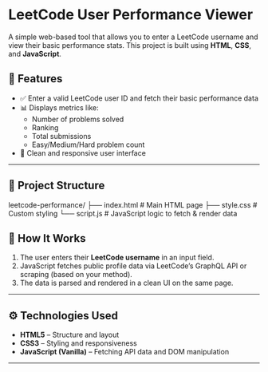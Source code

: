 # LeetCode User Performance Viewer

A simple web-based tool that allows you to enter a LeetCode username and view their basic performance stats. This project is built using **HTML**, **CSS**, and **JavaScript**.


## 📌 Features

- ✅ Enter a valid LeetCode user ID and fetch their basic performance data
- 📊 Displays metrics like:
  - Number of problems solved
  - Ranking
  - Total submissions
  - Easy/Medium/Hard problem count
- 🎨 Clean and responsive user interface

---

## 📁 Project Structure

leetcode-performance/
├── index.html # Main HTML page
├── style.css # Custom styling
└── script.js # JavaScript logic to fetch & render data


## 🚀 How It Works

1. The user enters their **LeetCode username** in an input field.
2. JavaScript fetches public profile data via LeetCode’s GraphQL API or scraping (based on your method).
3. The data is parsed and rendered in a clean UI on the same page.

---

## ⚙️ Technologies Used

- **HTML5** – Structure and layout  
- **CSS3** – Styling and responsiveness  
- **JavaScript (Vanilla)** – Fetching API data and DOM manipulation  

---
